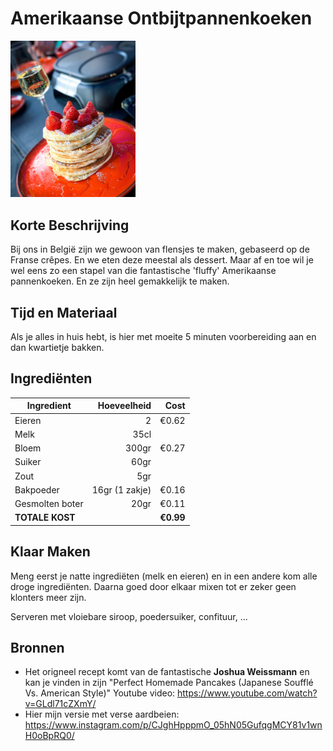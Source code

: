 # Amerikaanse Ontbijtpannenkoeken

<img src="/Assets/Pictures/fluffypancakes.png" width="200">

## Korte Beschrijving
Bij ons in België zijn we gewoon van flensjes te maken, gebaseerd op de Franse crêpes. En we eten deze meestal als dessert. Maar af en toe wil je wel eens zo een stapel van die fantastische 'fluffy' Amerikaanse pannenkoeken. En ze zijn heel gemakkelijk te maken. 

## Tijd en Materiaal
Als je alles in huis hebt, is hier met moeite 5 minuten voorbereiding aan en dan kwartietje bakken.

## Ingrediënten
| Ingredient | Hoeveelheid | Cost |
|----------|-------------:|---------:|
| Eieren | 2 | €0.62 |
| Melk | 35cl | |
| Bloem | 300gr | €0.27 |
| Suiker | 60gr | |
| Zout | 5gr | |
| Bakpoeder | 16gr (1 zakje) | €0.16 |
| Gesmolten boter | 20gr | €0.11 |
| **TOTALE KOST** | | **€0.99** |

## Klaar Maken
Meng eerst je natte ingrediëten (melk en eieren) en in een andere kom alle droge ingrediënten. Daarna goed door elkaar mixen tot er zeker geen klonters meer zijn.

Serveren met vloiebare siroop, poedersuiker, confituur, ... 

## Bronnen
* Het origneel recept komt van de fantastische **Joshua Weissmann** en kan je vinden in zijn "Perfect Homemade Pancakes (Japanese Soufflé Vs. American Style)" Youtube video: https://www.youtube.com/watch?v=GLdl71cZXmY/ 
* Hier mijn versie met verse aardbeien: https://www.instagram.com/p/CJghHpppmO_05hN05GufqgMCY81v1wnH0oBpRQ0/
